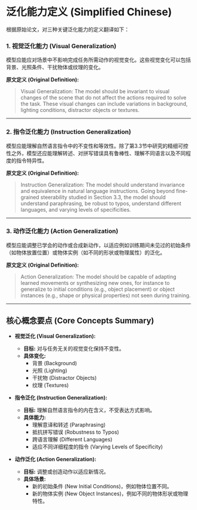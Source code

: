 # 泛化能力定义 (Simplified Chinese)

根据原始论文，对三种关键泛化能力的定义翻译如下：

### 1. 视觉泛化能力 (Visual Generalization)
模型应能应对场景中不影响完成任务所需动作的视觉变化。这些视觉变化可以包括背景、光照条件、干扰物体或纹理的变化。

**原文定义 (Original Definition):**
> Visual Generalization: The model should be invariant to visual changes of the scene that do not affect the actions required to solve the task. These visual changes can include variations in background, lighting conditions, distractor objects or textures.

---

### 2. 指令泛化能力 (Instruction Generalization)
模型应能理解自然语言指令中的不变性和等效性。除了第3.3节中研究的精细可控性之外，模型还应能理解转述、对拼写错误具有鲁棒性、理解不同语言以及不同程度的指令特异性。

**原文定义 (Original Definition):**
> Instruction Generalization: The model should understand invariance and equivalence in natural language instructions. Going beyond fine-grained steerability studied in Section 3.3, the model should understand paraphrasing, be robust to typos, understand different languages, and varying levels of specificities.

---

### 3. 动作泛化能力 (Action Generalization)
模型应能调整已学会的动作或合成新动作，以适应例如训练期间未见过的初始条件（如物体放置位置）或物体实例（如不同的形状或物理属性）的泛化。

**原文定义 (Original Definition):**
> Action Generalization: The model should be capable of adapting learned movements or synthesizing new ones, for instance to generalize to initial conditions (e.g., object placement) or object instances (e.g., shape or physical properties) not seen during training.

---

## 核心概念要点 (Core Concepts Summary)

-   **视觉泛化 (Visual Generalization):**
    -   **目标:** 对与任务无关的视觉变化保持不变性。
    -   **具体变化:**
        -   背景 (Background)
        -   光照 (Lighting)
        -   干扰物 (Distractor Objects)
        -   纹理 (Textures)

-   **指令泛化 (Instruction Generalization):**
    -   **目标:** 理解自然语言指令的内在含义，不受表达方式影响。
    -   **具体能力:**
        -   理解意译和转述 (Paraphrasing)
        -   抵抗拼写错误 (Robustness to Typos)
        -   跨语言理解 (Different Languages)
        -   适应不同详细程度的指令 (Varying Levels of Specificity)

-   **动作泛化 (Action Generalization):**
    -   **目标:** 调整或创造动作以适应新情况。
    -   **具体场景:**
        -   新的初始条件 (New Initial Conditions)，例如物体位置不同。
        -   新的物体实例 (New Object Instances)，例如不同的物体形状或物理特性。
